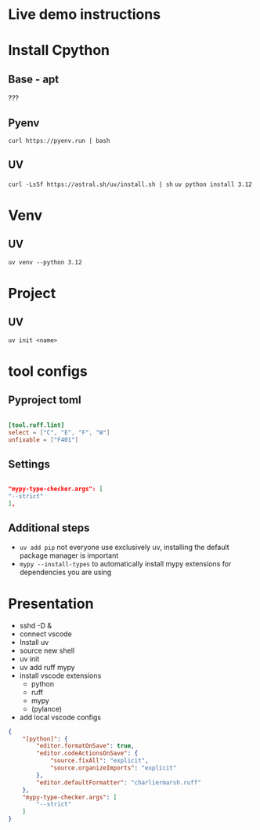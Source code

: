 # Live demo instructions

# Install Cpython

## Base - apt

???

## Pyenv

`curl https://pyenv.run | bash`

## UV

`curl -LsSf https://astral.sh/uv/install.sh | sh`
`uv python install 3.12`


# Venv

## UV

`uv venv --python 3.12`

# Project

## UV

`uv init <name>`



# tool configs

## Pyproject toml
```toml

[tool.ruff.lint]
select = ["C", "E", "F", "W"]
unfixable = ["F401"]
```

## Settings

```json

"mypy-type-checker.args": [
"--strict"
],
```

## Additional steps

- `uv add pip` not everyone use exclusively uv, installing the default package manager is important
- `mypy --install-types` to automatically install mypy extensions for dependencies you are using


# Presentation

- sshd -D &
- connect vscode
- Install uv
- source new shell
- uv init
- uv add ruff mypy
- install vscode extensions
  - python
  - ruff
  - mypy
  - (pylance)
- add local vscode configs
```json
{
    "[python]": {
        "editor.formatOnSave": true,
        "editor.codeActionsOnSave": {
            "source.fixAll": "explicit",
            "source.organizeImports": "explicit"
        },
        "editor.defaultFormatter": "charliermarsh.ruff"
    },
    "mypy-type-checker.args": [
        "--strict"
    ]
}
``` 
